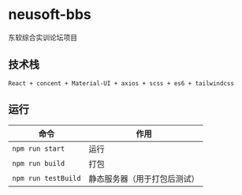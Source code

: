 # neusoft-bbs
东软综合实训论坛项目

## 技术栈
```
React + concent + Material-UI + axios + scss + es6 + tailwindcss
```

## 运行
命令|作用
-|-
`npm run start`|运行
`npm run build`|打包
`npm run testBuild`|静态服务器（用于打包后测试）

